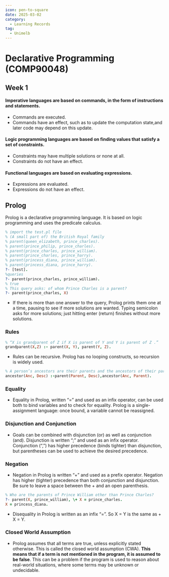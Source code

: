 ```yaml
---
icon: pen-to-square
date: 2025-03-02
category:
  - Learning Records
tag:
  - Unimelb
---
```


# Declarative Programming (COMP90048)

## Week 1

#### Imperative languages are based on commands, in the form of instructions and statements.
- Commands are executed.
- Commands have an effect, such as to update the computation state,and later code may depend on this update.
#### Logic programming languages are based on finding values that satisfy a set of constraints.
- Constraints may have multiple solutions or none at all.
- Constraints do not have an effect.
#### Functional languages are based on evaluating expressions.
- Expressions are evaluated.
- Expressions do not have an effect.

## Prolog
Prolog is a declarative programming language. It is based on logic programming and uses the predicate calculus.

```prolog
% import the test.pl file
% (A small part of) the British Royal family
% parent(queen_elizabeth, prince_charles).
% parent(prince_philip, prince_charles).
% parent(prince_charles, prince_william).
% parent(prince_charles, prince_harry).
% parent(princess_diana, prince_william).
% parent(princess_diana, prince_harry).
?- [test].
%queries
?- parent(prince_charles, prince_william).
% true
% This query asks: of whom Prince Charles is a parent?
?- parent(prince_charles, X)
```

- If there is more than one answer to the query, Prolog prints them one at a time, pausing to see if more solutions are wanted. Typing semicolon asks for more solutions; just hitting enter (return) finishes without more solutions.

### Rules
```prolog
% “X is grandparent of Z if X is parent of Y and Y is parent of Z .”
grandparent(X,Z) :- parent(X, Y), parent(Y, Z).
```
- Rules can be recursive. Prolog has no looping constructs, so recursion is widely used.
```prolog
% A person’s ancestors are their parents and the ancestors of their parents.
ancestor(Anc, Desc) :-parent(Parent, Desc),ancestor(Anc, Parent).
```

### Equality
- Equality in Prolog, written “=” and used as an infix operator, can be used both to bind variables and to check for equality. Prolog is a single-assignment language: once bound, a variable cannot be reassigned.

### Disjunction and Conjunction
- Goals can be combined with disjunction (or) as well as conjunction (and). Disjunction is written “;” and used as an infix operator. Conjunction (“,”) has higher precedence (binds tighter) than disjunction, but parentheses can be used to achieve the desired precedence.

### Negation
- Negation in Prolog is written “\+” and used as a prefix operator. Negation has higher (tighter) precedence than both conjunction and disjunction. Be sure to leave a space between the \+ and an open parenthesis.
```prolog
% Who are the parents of Prince William other than Prince Charles?
?- parent(X, prince_william), \+ X = prince_charles.
X = princess_diana.
```
- Disequality in Prolog is written as an infix “\=”. So X \= Y is the same as \+ X = Y.

### Closed World Assumption
- Prolog assumes that all terms are true, unless explicitly stated otherwise. This is called the closed world assumption (CWA). **This means that if a term is not mentioned in the program, it is assumed to be false**. This can be a problem if the program is used to reason about real-world situations, where some terms may be unknown or undecidable.